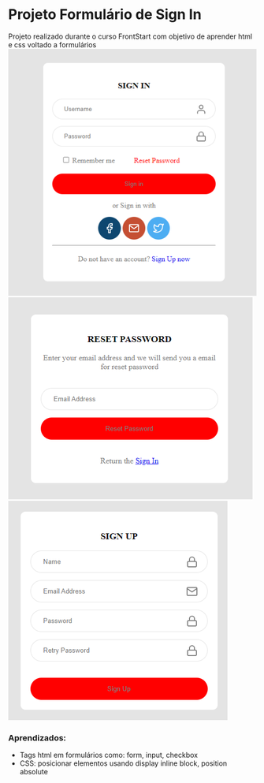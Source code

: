 # Projeto Formulário de Sign In

Projeto realizado durante o curso FrontStart com objetivo de aprender html e css voltado a formulários
![Preview Sign ](https://raw.githubusercontent.com/alanosms/singinform/master/assets/preview-index.png)
![Preview pagina reset de senha](https://raw.githubusercontent.com/alanosms/singinform/master/assets/preview-reset.png)
![enter image description here](https://raw.githubusercontent.com/alanosms/singinform/master/assets/preview-signup.png)

### Aprendizados:
- Tags html em formulários como: form, input, checkbox
- CSS: posicionar elementos usando display inline block, position absolute

